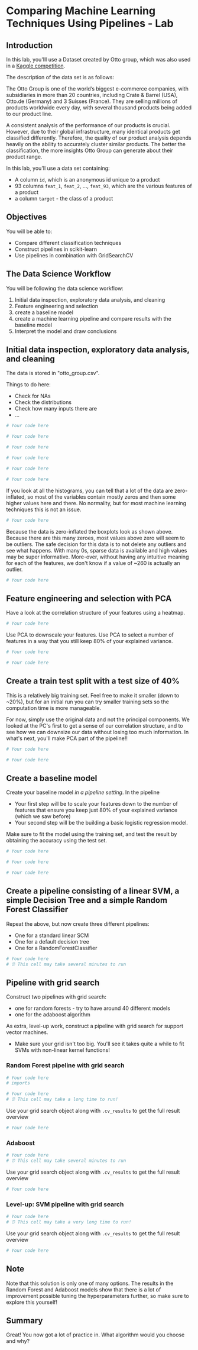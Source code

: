 
# Comparing Machine Learning Techniques Using Pipelines - Lab

## Introduction

In this lab, you'lll use a Dataset created by Otto group, which was also used in a [Kaggle competition](https://www.kaggle.com/c/otto-group-product-classification-challenge/data).

The description of the data set is as follows:

The Otto Group is one of the world’s biggest e-commerce companies, with subsidiaries in more than 20 countries, including Crate & Barrel (USA), Otto.de (Germany) and 3 Suisses (France). They are selling millions of products worldwide every day, with several thousand products being added to our product line.

A consistent analysis of the performance of our products is crucial. However, due to their global infrastructure, many identical products get classified differently. Therefore, the quality of our product analysis depends heavily on the ability to accurately cluster similar products. The better the classification, the more insights Otto Group can generate about their product range.

In this lab, you'll use a data set containing:
- A column `id`, which is an anonymous id unique to a product
- 93 columns `feat_1`, `feat_2`, ..., `feat_93`, which are the various features of a product
- a column `target` - the class of a product


## Objectives

You will be able to:
- Compare different classification techniques
- Construct pipelines in scikit-learn
- Use pipelines in combination with GridSearchCV

## The Data Science Workflow

You will be following the data science workflow:

1. Initial data inspection, exploratory data analysis, and cleaning
2. Feature engineering and selection
3. create a baseline model
4. create a machine learning pipeline and compare results with the baseline model
5. Interpret the model and draw conclusions

##  Initial data inspection, exploratory data analysis, and cleaning

The data is stored in "otto_group.csv".

Things to do here:
- Check for NAs
- Check the distributions
- Check how many inputs there are
- ...


```python
# Your code here
```


```python
# Your code here
```


```python
# Your code here
```


```python
# Your code here
```


```python
# Your code here
```


```python
# Your code here
```

If you look at all the histograms, you can tell that a lot of the data are zero-inflated, so most of the variables contain mostly zeros and then some higher values here and there. No normality, but for most machine learning techniques this is not an issue. 


```python
# Your code here
```

Because the data is zero-inflated the boxplots look as shown above. Because there are this many zeroes, most values above zero will seem to be outliers. The safe decision for this data is to not delete any outliers and see what happens. With many 0s, sparse data is available and high values may be super informative. More-over, without having any intuitive meaning for each of the features, we don't know if a value of ~260 is actually an outlier.


```python
# Your code here
```

## Feature engineering and selection with PCA

Have a look at the correlation structure of your features using a heatmap.


```python
# Your code here
```

Use PCA to downscale your features. Use PCA to select a number of features in a way that you still keep 80% of your explained variance.


```python
# Your code here
```


```python
# Your code here
```

## Create a train test split with a test size of 40%

This is a relatively big training set. Feel free to make it smaller (down to ~20%), but for an initial run you can try smaller training sets so the computation time is more manageable.

For now, simply use the original data and not the principal components. We looked at the PC's first to get a sense of our correlation structure, and to see how we can downsize our data without losing too much information. In what's next, you'll make PCA part of the pipeline!!


```python
# Your code here
```


```python
# Your code here
```

## Create a baseline model

Create your baseline model *in a pipeline setting*. In the pipeline
- Your first step will be to scale your features down to the number of features that ensure you keep just 80% of your explained variance (which we saw before)
- Your second step will be the building a basic logistic regression model.

Make sure to fit the model using the training set, and test the result by obtaining the accuracy using the test set.


```python
# Your code here
```


```python
# Your code here
```


```python
# Your code here
```

## Create a pipeline consisting of a linear SVM, a simple Decision Tree and a simple Random Forest Classifier

Repeat the above, but now create three different pipelines:
- One for a standard linear SCM
- One for a default decision tree
- One for a RandomForestClassifier


```python
# Your code here
# ⏰ This cell may take several minutes to run
```

## Pipeline with grid search

Construct two pipelines with grid search:
- one for random forests - try to have around 40 different models
- one for the adaboost algorithm 

As extra, level-up work, construct a pipeline with grid search for support vector machines. 
* Make sure your grid isn't too big. You'll see it takes quite a while to fit SVMs with non-linear kernel functions!

### Random Forest pipeline with grid search


```python
# Your code here 
# imports
```


```python
# Your code here
# ⏰ This cell may take a long time to run!

```

Use your grid search object along with `.cv_results` to get the full result overview


```python
# Your code here 
```

### Adaboost


```python
# Your code here
# ⏰ This cell may take several minutes to run
```

Use your grid search object along with `.cv_results` to get the full result overview


```python
# Your code here 
```

### Level-up: SVM pipeline with grid search


```python
# Your code here
# ⏰ This cell may take a very long time to run!
```

Use your grid search object along with `.cv_results` to get the full result overview


```python
# Your code here 
```

## Note

Note that this solution is only one of many options. The results in the Random Forest and Adaboost models show that there is a lot of improvement possible tuning the hyperparameters further, so make sure to explore this yourself!

## Summary 

Great! You now got a lot of practice in. What algorithm would you choose and why?
